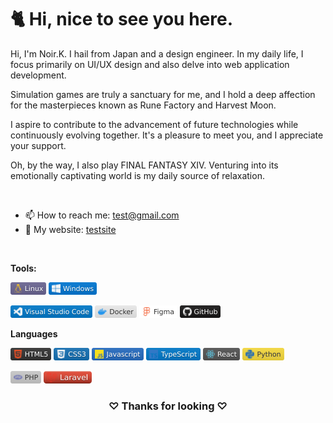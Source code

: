 <h1>🐈 Hi, nice to see you here.</h1>

Hi, I'm Noir.K. I hail from Japan and  a design engineer.
In my daily life, I focus primarily on UI/UX design and also delve into web application development.

Simulation games are truly a sanctuary for me, and I hold a deep affection for the masterpieces known as Rune Factory and Harvest Moon.

I aspire to contribute to the advancement of future technologies while continuously evolving together. It's a pleasure to meet you, and I appreciate your support.

Oh, by the way, I also play FINAL FANTASY XIV. Venturing into its emotionally captivating world is my daily source of relaxation.

<br>

 - 📫 How to reach me: [test@gmail.com](mailto:test@gmail.com)
 - 🔗 My website: [testsite](https://google.com)
 
 </br>

**Tools:**
<br>

<code><img height="20" src="Resource/Linux.svg"></code>
<code><img height="20" src="Resource/Windows.svg"></code>

<code><img height="20" src="Resource/VSCode.svg"></code>
<code><img height="20" src="Resource/Docker.svg"></code>
<code><img height="20" src="Resource/Figma.svg"></code>
<code><img height="20" src="Resource/GitHub.svg"></code>

**Languages**
<br>

<code><img height="20" src="Resource/HTML5.svg"></code>
<code><img height="20" src="Resource/CSS3.svg"></code>
<code><img height="20" src="Resource/Javascript.svg"></code>
<code><img height="20" src="Resource/TypeScript.svg"></code>
<code><img height="20" src="Resource/React.svg"></code>
<code><img height="20" src="Resource/Python.svg"></code>

<code><img height="20" src="Resource/PHP.svg"></code>
<code><img height="20" src="Resource/Laravel.svg"></code>

<div align="center">

  ### ♡ Thanks for looking ♡
</div>
